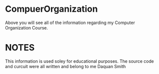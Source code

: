 # CompuerOrganization
Above you will see all of the information regarding my Computer Organization Course.


# NOTES
This information is used soley for educational purposes. The source code and curcuit were all written and belong to me 
Daquan Smith

